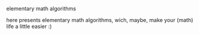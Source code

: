 elementary math algorithms

here presents elementary math algorithms, wich, maybe, make your (math) life a little easier :)
